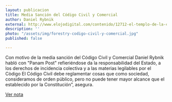 ```yaml
---
layout: publicacion
title: Media Sanción del Código Civil y Comercial
author: Daniel Rybnik
external: http://www.elojodigital.com/contenido/12712-el-templo-de-la-corrupcion
description: ''
photo: "/assets/img/forestry-codigo-civil-y-comercial.jpg"
published: false

---
```

Con motivo de la media sanción del Código Civil y Comercial Daniel Rybnik habló con "Panam Post" refieriéndose da la responsabilidad del Estado, a los derechos de incidencia colectiva y a las materias legilables por el Còdigo El Código Civil debe reglamentar cosas que como sociedad, consideramos de orden público, pero no puede tener mayor alcance que el establecido por la Constitución”, asegura.

[Ver nota](http://www.elojodigital.com/contenido/12712-el-templo-de-la-corrupcion "Código")